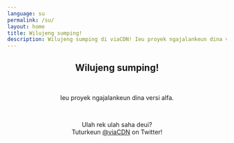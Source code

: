 ```yaml
---
language: su
permalink: /su/
layout: home
title: Wilujeng sumping!
description: Wilujeng sumping di viaCDN! Ieu proyek ngajalankeun dina versi alfa. Ulah rek ulah saha deui?
---
```


<center>
<h2>Wilujeng sumping!</h2>
<br/>

<p>
Ieu proyek ngajalankeun dina versi alfa.
</p>

<br/>

<p>
Ulah rek ulah saha deui?
<br/>
Tuturkeun <a href="https://twitter.com/viaCDN" target="_blank" rel="noopener">@viaCDN</a> on Twitter!
</p>

<br/>
</center>
